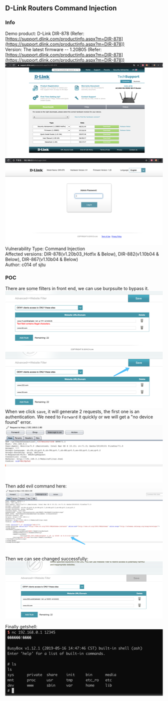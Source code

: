 ## D-Link Routers Command Injection
### Info
Demo product: D-Link DIR-878 (Refer: [https://support.dlink.com/productinfo.aspx?m=DIR-878](https://support.dlink.com/productinfo.aspx?m=DIR-878))  
Version: The latest firmware -- 1.20B05 (Refer: [https://support.dlink.com/productinfo.aspx?m=DIR-878](https://support.dlink.com/productinfo.aspx?m=DIR-878))  
![](./pics/1.png)
![](./pics/2.png)
Vulnerability Type: Command Injection  
Affected versions: DIR-878(v1.20b03_Hotfix & Below), DIR-882(v1.10b04 & Below), DIR-867(v1.10b04 & Below)  
Author: c014 of sjtu  

 
### POC
There are some filters in front end, we can use burpsuite to bypass it.
![](./pics/9.png)
![](./pics/10.png)
When we click `save`, it will generate 2 requests, the first one is an authentication. We need to `Forward` it quickly or we will get a "no device found" error.
![](./pics/11.png)
Then add evil command here:
![](./pics/12.png)

Then we can see changed successfully:
![](./pics/13.png)

Finally getshell:
![](./pics/14.png)


